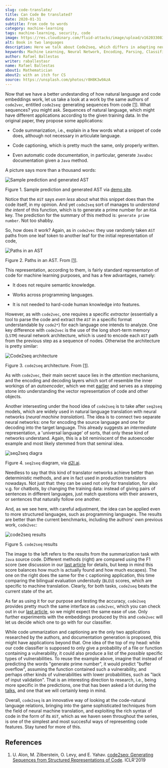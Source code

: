 ```yaml
---
slug: code-translate/
title: Can Code Be translated?
date: 2020-01-31
subtitle: From code to words
category: machine-learning
tags: machine-learning, security, code
image: https://res.cloudinary.com/fluid-attacks/image/upload/v1620330835/blog/code-translate/cover_wmd0zp.webp
alt: Book in two languages
description: Here we talk about Code2seq, which differs in adapting neural machine translation techniques to the task of mapping a snippet of code to a sequence of words.
keywords: Machine Learning, Neural Network, Encoding, Parsing, Classifier, Vulnerability, Code2seq, Ethical Hacking, Pentesting
author: Rafael Ballestas
writer: raballestasr
name: Rafael Ballestas
about1: Mathematician
about2: with an itch for CS
source: https://unsplash.com/photos/r8H8K3w9AzA
---
```


Now that we have a better undestanding of how natural language and code
embeddings work, let us take a look at a work by the same authors of
`code2vec`, entitled `code2seq`: generating sequences from code
[\[1\]](#r1). What sequences? you might ask. Sequences of natural
language, which might have different applications according to the given
training data. In the original paper, they propose some applications:

- Code summarization, i.e., explain in a few words what a snippet of
  code does, although not necessary in articulate language.

- Code captioning, which is pretty much the same, only properly
  written.

- Even automatic code documentation, in particular, generate `JavaDoc`
  documentation given a `Java` method.

A picture says more than a thousand words:

<div class="imgblock">

![Sample prediction and generated AST](https://res.cloudinary.com/fluid-attacks/image/upload/v1620330833/blog/code-translate/example_piygbl.webp)

<div class="title">

Figure 1. Sample prediction and generated AST via [demo
site](https://code2seq.org/).

</div>

</div>

Notice that the `AST` says *even less* about what this snippet does than
the code itself, in my opinion. And yet `code2seq` sort of manages to
*understand the intent* of this function, which is to generate a prime
number for an `RSA` key. The prediction for the summary of this method
is: `generate prime number`. Not too shabby.

So, how does it work? Again, as in `code2vec` they use randomly taken
`AST` paths from one leaf token to another leaf for the initial
representation of code,

<div class="imgblock">

![Paths in an AST](https://res.cloudinary.com/fluid-attacks/image/upload/v1620330832/blog/code-translate/ast-paths_bkk3wi.webp)

<div class="title">

Figure 2. Paths in an AST. From [\[1\]](#r1).

</div>

</div>

This representation, according to them, is fairly standard
representation of code for machine learning purposes, and has a few
advantages, namely:

- It does not require semantic knowledge.

- Works across programming languages.

- It is not needed to hard-code human knowledge into features.

However, as with `code2vec`, one requires a specific *extractor*
(essentially a tool to parse the code and extract the `AST` in a
specific format understandable by `code2*`) for each language one
intends to analyze. One key difference with `code2vec` is the use of the
long short-term memory (`LSTM`) neural network architecture, which is
used to encode each `AST` path from the previous step as a sequence of
nodes. Otherwise the architecture is pretty similar:

<div class="imgblock">

![Code2seq architecture](https://res.cloudinary.com/fluid-attacks/image/upload/v1620330833/blog/code-translate/network_cprp7q.webp)

<div class="title">

Figure 3. `code2seq` architecture. From [\[1\]](#r1).

</div>

</div>

As with `code2vec`, their main secret sauce lies in the *attention*
mechanisms, and the encoding and decoding layers which sort of resemble
the inner workings of an *autoencoder*, which we met
[earlier](../embed-code-vector/) and serves as a stepping stone into
understanding the vector representation of code and other objects.

Another intersesting under the hood idea of `code2seq` is to take after
`seq2seq` models, which are widely used in natural language translation
with neural networks (*neural machine translation*). The idea is to
connect two separate neural networks: one for encoding the source
language and one for decoding into the target language. This already
suggests an *intermediate* representation, a 'universal language' of
sorts, that only these kind of networks understand. Again, this is a bit
reminiscent of the autoencoder example and most likely stemmed from that
seminal idea.

<div class="imgblock">

![seq2seq diagra](https://res.cloudinary.com/fluid-attacks/image/upload/v1620330833/blog/code-translate/seq2seq_gdwcwt.webp)

<div class="title">

Figure 4. `seq2seq` diagram, via [d2l.ai](https://d2l.ai/_images/seq2seq.svg).

</div>

</div>

Needless to say that this kind of translator networks achieve better
than deterministic methods, and are in fact used in production
translators nowadays. Not just that: they can be used not only for
translation, for also v.g. for chatbots, by changing the training data:
instead of giving pairs of sentences in different languages, just match
questions with their answers, or sentences that naturally follow one
another.

And, as we see here, with careful adjustment, the idea can be applied
even to more structured languages, such as programming languages. The
results are better than the current benchmarks, including the authors'
own previous work, `code2vec`:

<div class="imgblock">

![code2seq results](https://res.cloudinary.com/fluid-attacks/image/upload/v1620330832/blog/code-translate/results_b9vy81.webp)

<div class="title">

Figure 5. `code2seq` results

</div>

</div>

The image to the left refers to the results from the summarization task
with `Java` source code. Different methods (right) are compared using
the F1 score (see discussion in our [last article](../further-code2vec/)
for details, but keep in mind this score balances how much is actually
found and how much escapes). The one on the right does the same for the
`C` captioning application, this time comparing the
bilingual evaluation understudy (`BLEU`) scores, which are specific to
machine translation. Clearly, for both tasks, `code2seq` beats the
current state of the art.

As far as using it for our purpose and testing the accuracy, `code2seq`
provides pretty much the same interface as `code2vec`, which you can
check out in our [last article](../further-code2vec/), so we might
expect the same ease of use. Only further experiments with the
embeddings produced by this and `code2vec` will let us decide which one
to go with for our classifier.

While code ummarization and captioning are the only two applications
researched by the authors, and documentation generation is proposed,
this might have applications beyond that. One idea of the top of my
head: while our code classifier is supposed to only give a probability
of a file or function containing a vulnerability, it could also produce
a list of the *possible* specific types of vulnerabilities. To reuse the
example above, imagine that instead of predicting the words "generate
prime number", it would predict "buffer overflow", assuming the function
contained such a vulnerability, and perhaps other kinds of
vulnerabilities with lower probabilities, such as "lack of input
validation". That is an interesting direction to research, i.e., being
more specific in the predictions, one that has been asked a lot during
the [talks](https://www.youtube.com/watch?v=CRoQZDmRvoE), and one that
we will certainly keep in mind.

Overall, `code2seq` is an innovative way of looking at the code-natural
language relations, bringing into the game sophisticated techniques from
the field of neural machine translation, and exploiting the rich syntax
of code in the form of its `AST`, which as we haven seen throughout the
series, is one of the simplest and most succesful ways of representing
code features. Stay tuned for more of this.

## References

1. U. Alon, M. Zilberstein, O. Levy, and E. Yahav. [code2seq:
    Generating Sequences from Structured Representations of
    Code](https://openreview.net/pdf?id=H1gKYo09tX). ICLR'2019
